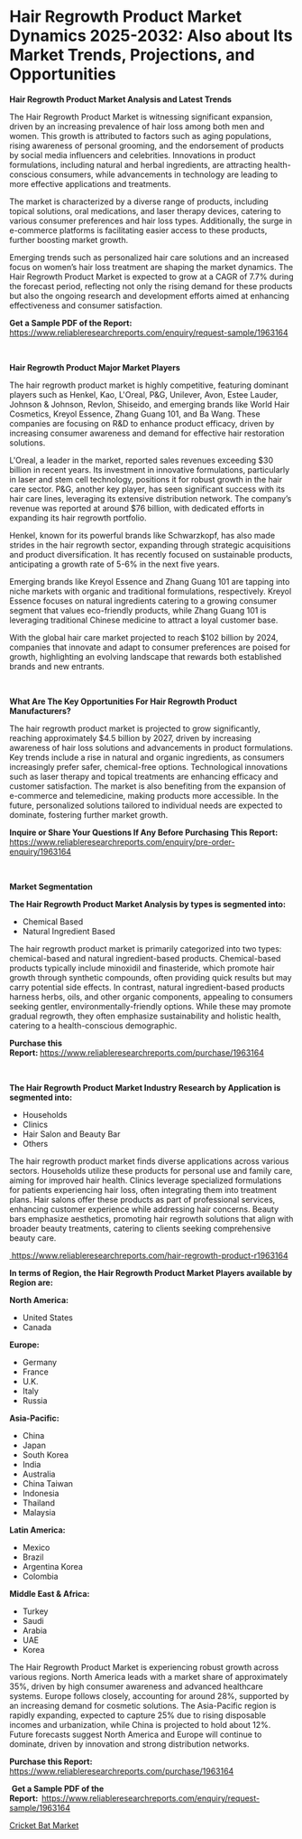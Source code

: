 <p><h1>Hair Regrowth Product Market Dynamics 2025-2032: Also about Its Market Trends, Projections, and Opportunities</h1></p><p><strong>Hair Regrowth Product Market Analysis and Latest Trends</strong></p>
<p><p>The Hair Regrowth Product Market is witnessing significant expansion, driven by an increasing prevalence of hair loss among both men and women. This growth is attributed to factors such as aging populations, rising awareness of personal grooming, and the endorsement of products by social media influencers and celebrities. Innovations in product formulations, including natural and herbal ingredients, are attracting health-conscious consumers, while advancements in technology are leading to more effective applications and treatments.</p><p>The market is characterized by a diverse range of products, including topical solutions, oral medications, and laser therapy devices, catering to various consumer preferences and hair loss types. Additionally, the surge in e-commerce platforms is facilitating easier access to these products, further boosting market growth.</p><p>Emerging trends such as personalized hair care solutions and an increased focus on women’s hair loss treatment are shaping the market dynamics. The Hair Regrowth Product Market is expected to grow at a CAGR of 7.7% during the forecast period, reflecting not only the rising demand for these products but also the ongoing research and development efforts aimed at enhancing effectiveness and consumer satisfaction.</p></p>
<p><strong>Get a Sample PDF of the Report:&nbsp;</strong> <a href="https://www.reliableresearchreports.com/enquiry/request-sample/1963164?utm_campaign=2328&utm_medium=2&utm_source=Github&utm_content=ia&utm_term=08022025&utm_id=hair-regrowth-product">https://www.reliableresearchreports.com/enquiry/request-sample/1963164</a></p>
<p>&nbsp;</p>
<p><strong>Hair Regrowth Product Major Market Players</strong></p>
<p><p>The hair regrowth product market is highly competitive, featuring dominant players such as Henkel, Kao, L'Oreal, P&G, Unilever, Avon, Estee Lauder, Johnson & Johnson, Revlon, Shiseido, and emerging brands like World Hair Cosmetics, Kreyol Essence, Zhang Guang 101, and Ba Wang. These companies are focusing on R&D to enhance product efficacy, driven by increasing consumer awareness and demand for effective hair restoration solutions.</p><p>L'Oreal, a leader in the market, reported sales revenues exceeding $30 billion in recent years. Its investment in innovative formulations, particularly in laser and stem cell technology, positions it for robust growth in the hair care sector. P&G, another key player, has seen significant success with its hair care lines, leveraging its extensive distribution network. The company’s revenue was reported at around $76 billion, with dedicated efforts in expanding its hair regrowth portfolio.</p><p>Henkel, known for its powerful brands like Schwarzkopf, has also made strides in the hair regrowth sector, expanding through strategic acquisitions and product diversification. It has recently focused on sustainable products, anticipating a growth rate of 5-6% in the next five years.</p><p>Emerging brands like Kreyol Essence and Zhang Guang 101 are tapping into niche markets with organic and traditional formulations, respectively. Kreyol Essence focuses on natural ingredients catering to a growing consumer segment that values eco-friendly products, while Zhang Guang 101 is leveraging traditional Chinese medicine to attract a loyal customer base.</p><p>With the global hair care market projected to reach $102 billion by 2024, companies that innovate and adapt to consumer preferences are poised for growth, highlighting an evolving landscape that rewards both established brands and new entrants.</p></p>
<p>&nbsp;</p>
<p><strong>What Are The Key Opportunities For Hair Regrowth Product Manufacturers?</strong></p>
<p><p>The hair regrowth product market is projected to grow significantly, reaching approximately $4.5 billion by 2027, driven by increasing awareness of hair loss solutions and advancements in product formulations. Key trends include a rise in natural and organic ingredients, as consumers increasingly prefer safer, chemical-free options. Technological innovations such as laser therapy and topical treatments are enhancing efficacy and customer satisfaction. The market is also benefiting from the expansion of e-commerce and telemedicine, making products more accessible. In the future, personalized solutions tailored to individual needs are expected to dominate, fostering further market growth.</p></p>
<p><strong>Inquire or Share Your Questions If Any Before Purchasing This Report:</strong> <a href="https://www.reliableresearchreports.com/enquiry/pre-order-enquiry/1963164?utm_campaign=2328&utm_medium=2&utm_source=Github&utm_content=ia&utm_term=08022025&utm_id=hair-regrowth-product">https://www.reliableresearchreports.com/enquiry/pre-order-enquiry/1963164</a></p>
<p>&nbsp;</p>
<p><strong>Market Segmentation</strong></p>
<p><strong>The Hair Regrowth Product Market Analysis by types is segmented into:</strong></p>
<p><ul><li>Chemical Based</li><li>Natural Ingredient Based</li></ul></p>
<p><p>The hair regrowth product market is primarily categorized into two types: chemical-based and natural ingredient-based products. Chemical-based products typically include minoxidil and finasteride, which promote hair growth through synthetic compounds, often providing quick results but may carry potential side effects. In contrast, natural ingredient-based products harness herbs, oils, and other organic components, appealing to consumers seeking gentler, environmentally-friendly options. While these may promote gradual regrowth, they often emphasize sustainability and holistic health, catering to a health-conscious demographic.</p></p>
<p><strong>Purchase this Report:&nbsp;</strong><a href="https://www.reliableresearchreports.com/purchase/1963164?utm_campaign=2328&utm_medium=2&utm_source=Github&utm_content=ia&utm_term=08022025&utm_id=hair-regrowth-product">https://www.reliableresearchreports.com/purchase/1963164</a></p>
<p>&nbsp;</p>
<p><strong>The Hair Regrowth Product Market Industry Research by Application is segmented into:</strong></p>
<p><ul><li>Households</li><li>Clinics</li><li>Hair Salon and Beauty Bar</li><li>Others</li></ul></p>
<p><p>The hair regrowth product market finds diverse applications across various sectors. Households utilize these products for personal use and family care, aiming for improved hair health. Clinics leverage specialized formulations for patients experiencing hair loss, often integrating them into treatment plans. Hair salons offer these products as part of professional services, enhancing customer experience while addressing hair concerns. Beauty bars emphasize aesthetics, promoting hair regrowth solutions that align with broader beauty treatments, catering to clients seeking comprehensive beauty care.</p></p>
<p><a href="https://www.reliableresearchreports.com/hair-regrowth-product-r1963164?utm_campaign=2328&utm_medium=2&utm_source=Github&utm_content=ia&utm_term=08022025&utm_id=hair-regrowth-product">&nbsp;https://www.reliableresearchreports.com/hair-regrowth-product-r1963164</a></p>
<p><strong>In terms of Region, the Hair Regrowth Product Market Players available by Region are:</strong></p>
<p>
    <p> <strong> North America: </strong>
        <ul>
            <li>United States</li>
            <li>Canada</li>
        </ul>
        </p> 
    <p> <strong> Europe: </strong>
        <ul>
            <li>Germany</li>
            <li>France</li>
            <li>U.K.</li>
            <li>Italy</li>
            <li>Russia</li>
        </ul>
        </p> 
    <p> <strong> Asia-Pacific: </strong>
        <ul>
            <li>China</li>
            <li>Japan</li>
            <li>South Korea</li>
            <li>India</li>
            <li>Australia</li>
            <li>China Taiwan</li>
            <li>Indonesia</li>
            <li>Thailand</li>
            <li>Malaysia</li>
        </ul>
        </p> 
    <p> <strong> Latin America: </strong>
        <ul>
            <li>Mexico</li>
            <li>Brazil</li>
            <li>Argentina Korea</li>
            <li>Colombia</li>
        </ul>
        </p> 
    <p> <strong> Middle East & Africa: </strong>
        <ul>
            <li>Turkey</li>
            <li>Saudi</li>
            <li>Arabia</li>
            <li>UAE</li>
            <li>Korea</li>
        </ul>
    </p>
    </p>
<p><p>The Hair Regrowth Product Market is experiencing robust growth across various regions. North America leads with a market share of approximately 35%, driven by high consumer awareness and advanced healthcare systems. Europe follows closely, accounting for around 28%, supported by an increasing demand for cosmetic solutions. The Asia-Pacific region is rapidly expanding, expected to capture 25% due to rising disposable incomes and urbanization, while China is projected to hold about 12%. Future forecasts suggest North America and Europe will continue to dominate, driven by innovation and strong distribution networks.</p></p>
<p><strong>Purchase this Report: </strong><a href="https://www.reliableresearchreports.com/purchase/1963164?utm_campaign=2328&utm_medium=2&utm_source=Github&utm_content=ia&utm_term=08022025&utm_id=hair-regrowth-product">https://www.reliableresearchreports.com/purchase/1963164</a></p>
<p>&nbsp;<strong>Get a Sample PDF of the Report:&nbsp;&nbsp;</strong><a href="https://www.reliableresearchreports.com/enquiry/request-sample/1963164?utm_campaign=2328&utm_medium=2&utm_source=Github&utm_content=ia&utm_term=08022025&utm_id=hair-regrowth-product">https://www.reliableresearchreports.com/enquiry/request-sample/1963164</a></p>
<p><strong></strong></p>
<p><p><a href="https://github.com/oliveroste6/Market-Research-Report-List-1/blob/main/cricket-bat-market.md?utm_campaign=2328&utm_medium=2&utm_source=Github&utm_content=ia&utm_term=08022025&utm_id=hair-regrowth-product">Cricket Bat Market</a></p></p>